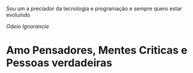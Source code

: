 Sou um a preciador da tecnologia e programação e sempre quero estar evoluindo

_Odeio Ignorancia_

# Amo Pensadores, Mentes Criticas e Pessoas verdadeiras
